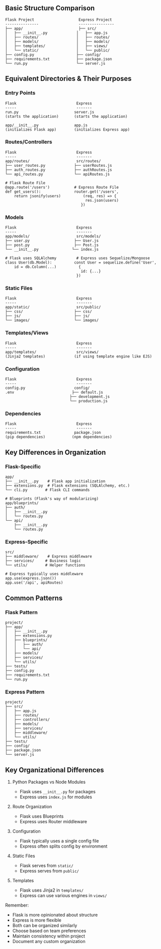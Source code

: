 ## Basic Structure Comparison
```plaintext
Flask Project                    Express Project
---------------                  ----------------
├── app/                         ├── src/
│   ├── __init__.py             │   ├── app.js
│   ├── routes/                 │   ├── routes/
│   ├── models/                 │   ├── models/
│   ├── templates/              │   ├── views/
│   └── static/                 │   └── public/
├── config.py                   ├── config/
├── requirements.txt            ├── package.json
└── run.py                      └── server.js
```

## Equivalent Directories & Their Purposes

### Entry Points
```plaintext
Flask                           Express
-----                           -------
run.py                         server.js
(starts the application)       (starts the application)

app/__init__.py                app.js
(initializes Flask app)        (initializes Express app)
```

### Routes/Controllers
```plaintext
Flask                           Express
-----                           -------
app/routes/                     src/routes/
├── user_routes.py             ├── userRoutes.js
├── auth_routes.py             ├── authRoutes.js
└── api_routes.py              └── apiRoutes.js

# Flask Route File
@app.route('/users')           # Express Route File
def get_users():               router.get('/users',
    return jsonify(users)          (req, res) => {
                                    res.json(users)
                                  })
```

### Models
```plaintext
Flask                           Express
-----                           -------
app/models/                     src/models/
├── user.py                    ├── User.js
├── post.py                    ├── Post.js
└── __init__.py               └── index.js

# Flask uses SQLAlchemy         # Express uses Sequelize/Mongoose
class User(db.Model):          const User = sequelize.define('User',
    id = db.Column(...)          {
                                  id: {...}
                                })
```

### Static Files
```plaintext
Flask                           Express
-----                           -------
app/static/                     src/public/
├── css/                       ├── css/
├── js/                        ├── js/
└── images/                    └── images/
```

### Templates/Views
```plaintext
Flask                           Express
-----                           -------
app/templates/                  src/views/
(Jinja2 templates)             (if using template engine like EJS)
```

### Configuration
```plaintext
Flask                           Express
-----                           -------
config.py                      config/
.env                          ├── default.js
                             ├── development.js
                             └── production.js
```

### Dependencies
```plaintext
Flask                           Express
-----                           -------
requirements.txt               package.json
(pip dependencies)            (npm dependencies)
```

## Key Differences in Organization

### Flask-Specific
```plaintext
app/
├── __init__.py    # Flask app initialization
├── extensions.py  # Flask extensions (SQLAlchemy, etc.)
└── cli.py        # Flask CLI commands

# Blueprints (Flask's way of modularizing)
app/blueprints/
├── auth/
│   ├── __init__.py
│   └── routes.py
└── api/
    ├── __init__.py
    └── routes.py
```

### Express-Specific
```plaintext
src/
├── middleware/    # Express middleware
├── services/     # Business logic
└── utils/        # Helper functions

# Express typically uses middleware
app.use(express.json())
app.use('/api', apiRoutes)
```

## Common Patterns

### Flask Pattern
```plaintext
project/
├── app/
│   ├── __init__.py
│   ├── extensions.py
│   ├── blueprints/
│   │   ├── auth/
│   │   └── api/
│   ├── models/
│   ├── services/
│   └── utils/
├── tests/
├── config.py
├── requirements.txt
└── run.py
```

### Express Pattern
```plaintext
project/
├── src/
│   ├── app.js
│   ├── routes/
│   ├── controllers/
│   ├── models/
│   ├── services/
│   ├── middleware/
│   └── utils/
├── tests/
├── config/
├── package.json
└── server.js
```

## Key Organizational Differences
1. Python Packages vs Node Modules
   - Flask uses `__init__.py` for packages
   - Express uses `index.js` for modules

2. Route Organization
   - Flask uses Blueprints
   - Express uses Router middleware

3. Configuration
   - Flask typically uses a single config file
   - Express often splits config by environment

4. Static Files
   - Flask serves from `static/`
   - Express serves from `public/`

5. Templates
   - Flask uses Jinja2 in `templates/`
   - Express can use various engines in `views/`

Remember:
- Flask is more opinionated about structure
- Express is more flexible
- Both can be organized similarly
- Choose based on team preferences
- Maintain consistency within project
- Document any custom organization